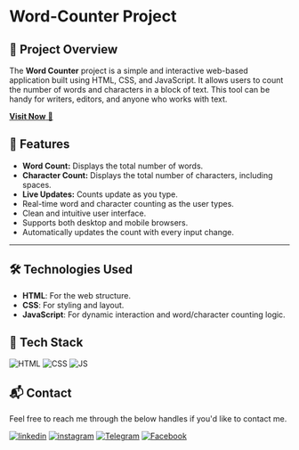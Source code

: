 # Word-Counter Project

## 🎨 Project Overview  
The **Word Counter** project is a simple and interactive web-based application built using HTML, CSS, and JavaScript. It allows users to count the number of words and characters in a block of text. This tool can be handy for writers, editors, and anyone who works with text.

<a href="https://arpit-word-counter.netlify.app/" target="_blank">**Visit Now** 🚀</a>


## 🚀 Features 
- **Word Count:** Displays the total number of words.
- **Character Count:** Displays the total number of characters, including spaces.
- **Live Updates:** Counts update as you type.
- Real-time word and character counting as the user types.
- Clean and intuitive user interface.
- Supports both desktop and mobile browsers.
- Automatically updates the count with every input change.


---

## 🛠️ Technologies Used  
- **HTML**: For the web structure.
- **CSS**: For styling and layout.
- **JavaScript**: For dynamic interaction and word/character counting logic.


## 📌 Tech Stack
![HTML](https://img.shields.io/badge/html%20-%23E34F26.svg?&style=for-the-badge&logo=html&logoColor=white)
![CSS](https://img.shields.io/badge/css%20-%231572B6.svg?&style=for-the-badge&logo=css&logoColor=white)
![JS](https://img.shields.io/badge/javascript%20-%23323330.svg?&style=for-the-badge&logo=javascript&logoColor=%23F7DF1E)


<h2>📬 Contact</h2>

Feel free to reach me through the below handles if you'd like to contact me.

[![linkedin](https://img.shields.io/badge/LinkedIn-0077B5?style=for-the-badge&logo=linkedin&logoColor=white)](https://www.linkedin.com/in/arpit-patidar-32205724b)
[![instagram](https://img.shields.io/badge/Instagram-E4405F?style=for-the-badge&logo=instagram&logoColor=white)](https://www.instagram.com/arpit_patidar2020?igsh=MW8yaTl5Y210MDNlag==)
[![Telegram](https://img.shields.io/badge/Telegram-E3490F?style=for-the-badge&logo=telegram&logoColor=white)](https://t.me/Arpitpatidar_2020)
[![Facebook](https://img.shields.io/badge/Facebook-blue?style=for-the-badge&logo=facebook&logoColor=white)](https://www.facebook.com/arpit.patidar.7311?mibextid=ZbWKwL)
